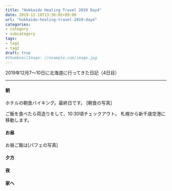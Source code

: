 ```yaml
---
title: "Hokkaido Healing Travel 2019 Day4"
date: 2019-12-10T13:36:01+09:00
url: "hokkaido-healing-travel-2019-day4"
categories:
- category
- subcategory
tags:
- tag1
- tag2
draft: true
#thumbnailImage: //example.com/image.jpg
---
```


2019年12月7～10日に北海道に行ってきた日記（4日目）
<!--more-->

***

#### 朝
ホテルの朝食バイキング。最終日です。
[朝食の写真]

ご飯を食べたら荷造りをして、10:30頃チェックアウト。
札幌から新千歳空港に移動します。

#### お昼

お昼ご飯は[パフェの写真]

#### 夕方

#### 夜

#### 家へ

